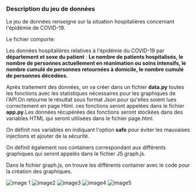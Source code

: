 
### Description du jeu de données

Le jeu de données renseigne sur la situation hospitalières concernant l'épidémie de COVID-19.

Le fichier comporte:

Les données hospitalières relatives à l'épidémie du COVID-19 par **département et sexe du patient** : 
**Le nombre de patients hospitalisés, le nombre de personnes actuellement en réanimation ou soins intensifs, 
le nombre cumulé de personnes retournées à domicile, le nombre cumulé de personnes décédées.**

Après traitement des données, on va créer dans un fichier **data.py** toutes les fonctions avec les statistiques nécessaires pour les graphiques de l'API.On retourne le résultat 
sous format Json pour qu'elles soient lues correctement en page Html.
ces fonctions seront appelées dans le fichier **app.py**.Les données récupérées des fonctions seront stockées dans des variables HTML qui seront utilisées dans le fichier page.html.

On définit nos variables en indiquant l'option **safe** pour éviter les mauvaises injections et ajouter de la sécurité.

On définit également nos containers correspondant aux différents graphiques qui seront appelés dans le fichier JS graph.js. 

Dans le fichier graph.js, on trouve les différents container avec le code pour la création des graphiques.

<img scr="https://github.com/celine29730/Un-tableau-de-bord-sur-la-Covid/blob/main/Graph1.png" alt="image 1" />
<img scr="https://github.com/celine29730/Un-tableau-de-bord-sur-la-Covid/blob/main/Graph2.png" alt="image2" />
<img scr="https://github.com/celine29730/Un-tableau-de-bord-sur-la-Covid/blob/main/Graph3.png" alt="image3"/>
<img scr="https://github.com/celine29730/Un-tableau-de-bord-sur-la-Covid/blob/main/Graph4.png" alt="image4"/>
<img scr="https://github.com/celine29730/Un-tableau-de-bord-sur-la-Covid/blob/main/Graph5.png" alt="image5"/>











